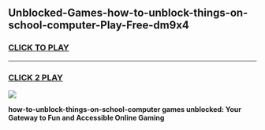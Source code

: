 
## Unblocked-Games-how-to-unblock-things-on-school-computer-Play-Free-dm9x4
<h3>
<a href="https://premium76.site?title=how-to-unblock-things-on-school-computer&ref=18A1">CLICK TO PLAY</a></h3>
<hr>

<h3>
<a href="https://premium76.site?title=how-to-unblock-things-on-school-computer&ref=18A1">CLICK 2 PLAY</a>
  
</h3>

<a href="https://premium76.site?title=how-to-unblock-things-on-school-computer&ref=18A1"><img src="https://clearcache.store/games.png"></a>


**how-to-unblock-things-on-school-computer games unblocked: Your Gateway to Fun and Accessible Online Gaming**
